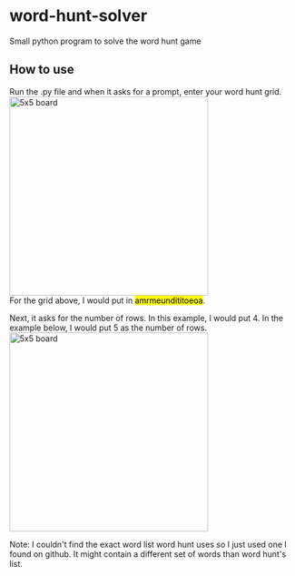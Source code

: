 # word-hunt-solver
Small python program to solve the word hunt game

## How to use
Run the .py file and when it asks for a prompt, enter your word hunt grid.
<br>
<img width="350" alt="5x5 board" src="https://github.com/milan-panta/word-hunt-solver/assets/106028082/01658be6-c3f0-4800-86f0-65a0f9d04845">
<br>
For the grid above, I would put in <mark>amrmeundititoeoa</mark>.

Next, it asks for the number of rows. In this example, I would put 4.
In the example below, I would put 5 as the number of rows.
<img width="350" alt="5x5 board" src="https://github.com/milan-panta/word-hunt-solver/assets/106028082/8c8f4549-19dd-4a1c-ab59-e57e47c030aa">

Note: I couldn't find the exact word list word hunt uses so I just used one I found on github. It might contain a different set of words than word hunt's list.
